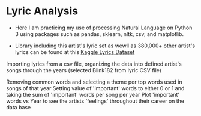 # Lyric Analysis


* Here I am practicing my use of processing Natural Language on Python 3 using packages such as pandas, sklearn, nltk, csv, and matplotlib. 

* Library including this artist's lyric set as wewll as 380,000+ other artist's lyrics can be found at this [Kaggle Lyrics Dataset](https://www.kaggle.com/gyani95/380000-lyrics-from-metrolyrics)


Importing lyrics from a csv file, organizing the data into defined artist's songs through the years (selected Blink182 from lyric CSV file)


Removing common words and selecting a theme per top words used in songs of that year 
Setting value of 'important' words to either 0 or 1 and taking the sum of 'important' words per song per year
Plot 'important' words vs Year to see the artists 'feelings' throughout their career on the data base
